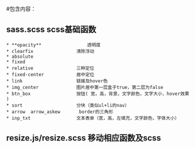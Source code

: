 #包含内容：
## sass.scss scss基础函数  

    * **opacity**                 透明度  
    * clearfix                清除浮动  
    * absolute  
    * fixed  
    * relative                三种定位  
    * fixed-center            居中定位   
    * link                    链接及hover色  
    * img_center              图片居中第一层盒子true，第二层为false  
    * btn_box                 按钮( 宽，高，背景，文字颜色，文字大小，hover效果  )  
    * sort                    分块（类似ul+li的nav）  
    * arrow  arrow_askew       border的三角形  
    * inp_txt                 文本表单（宽，高，左填充，文字颜色，字体大小）


## resize.js/resize.scss           移动相应函数及scss
